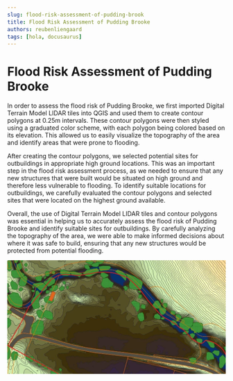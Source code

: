 ```yaml
---
slug: flood-risk-assessment-of-pudding-brook
title: Flood Risk Assessment of Pudding Brooke
authors: reubenliengaard
tags: [hola, docusaurus]
---
```


# Flood Risk Assessment of Pudding Brooke

In order to assess the flood risk of Pudding Brooke, we first imported Digital Terrain Model LIDAR tiles into QGIS and used them to create contour polygons at 0.25m intervals. These contour polygons were then styled using a graduated color scheme, with each polygon being colored based on its elevation. This allowed us to easily visualize the topography of the area and identify areas that were prone to flooding.

After creating the contour polygons, we selected potential sites for outbuildings in appropriate high ground locations. This was an important step in the flood risk assessment process, as we needed to ensure that any new structures that were built would be situated on high ground and therefore less vulnerable to flooding. To identify suitable locations for outbuildings, we carefully evaluated the contour polygons and selected sites that were located on the highest ground available.

Overall, the use of Digital Terrain Model LIDAR tiles and contour polygons was essential in helping us to accurately assess the flood risk of Pudding Brooke and identify suitable sites for outbuildings. By carefully analyzing the topography of the area, we were able to make informed decisions about where it was safe to build, ensuring that any new structures would be protected from potential flooding.

![Docusaurus Plushie](/img/pudding-brook.jpg)
